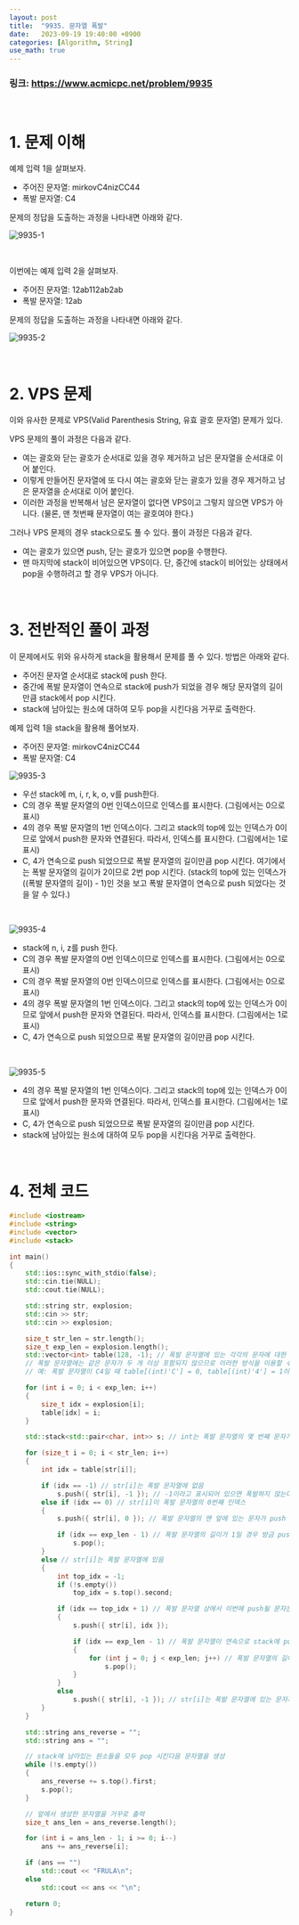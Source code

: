 ```yaml
---
layout: post
title:  "9935. 문자열 폭발"
date:   2023-09-19 19:40:00 +0900
categories: [Algorithm, String]
use_math: true
---
```


### 링크: https://www.acmicpc.net/problem/9935

<br/>

# 1. 문제 이해

예제 입력 1을 살펴보자.

* 주어진 문자열: mirkovC4nizCC44
* 폭발 문자열: C4

문제의 정답을 도출하는 과정을 나타내면 아래와 같다.

![9935-1](https://github.com/lspc678/lspc678.github.io/assets/79794123/6f06412a-b49f-4750-8b4b-64165200f3b6)

<br/>

이번에는 예제 입력 2을 살펴보자.

* 주어진 문자열: 12ab112ab2ab
* 폭발 문자열: 12ab

문제의 정답을 도출하는 과정을 나타내면 아래와 같다.

![9935-2](https://github.com/lspc678/lspc678.github.io/assets/79794123/3bf68ff8-f1cf-4246-87c0-50d5b72cfc6d)

<br/>

# 2. VPS 문제

이와 유사한 문제로 VPS(Valid Parenthesis String, 유효 괄호 문자열) 문제가 있다. 

VPS 문제의 풀이 과정은 다음과 같다.

* 여는 괄호와 닫는 괄호가 순서대로 있을 경우 제거하고 남은 문자열을 순서대로 이어 붙인다. 
* 이렇게 만들어진 문자열에 또 다시 여는 괄호와 닫는 괄호가 있을 경우 제거하고 남은 문자열을 순서대로 이어 붙인다.
* 이러한 과정을 반복해서 남은 문자열이 없다면 VPS이고 그렇지 않으면 VPS가 아니다. (물론, 맨 첫번째 문자열이 여는 괄호여야 한다.)

그러나 VPS 문제의 경우 stack으로도 풀 수 있다. 풀이 과정은 다음과 같다.

* 여는 괄호가 있으면 push, 닫는 괄호가 있으면 pop을 수행한다. 
* 맨 마지막에 stack이 비어있으면 VPS이다. 단, 중간에 stack이 비어있는 상태에서 pop을 수행하려고 할 경우 VPS가 아니다.

<br/>

# 3. 전반적인 풀이 과정

이 문제에서도 위와 유사하게 stack을 활용해서 문제를 풀 수 있다. 방법은 아래와 같다.

* 주어진 문자열 순서대로 stack에 push 한다. 
* 중간에 폭발 문자열이 연속으로 stack에 push가 되었을 경우 해당 문자열의 길이만큼 stack에서 pop 시킨다.
* stack에 남아있는 원소에 대하여 모두 pop을 시킨다음 거꾸로 출력한다.

예제 입력 1을 stack을 활용해 풀어보자. 

* 주어진 문자열: mirkovC4nizCC44
* 폭발 문자열: C4

![9935-3](https://github.com/lspc678/lspc678.github.io/assets/79794123/00458a02-f9db-42dc-9bb2-28d2343dc884)

* 우선 stack에 m, i, r, k, o, v를 push한다.
* C의 경우 폭발 문자열의 0번 인덱스이므로 인덱스를 표시한다. (그림에서는 0으로 표시)
* 4의 경우 폭발 문자열의 1번 인덱스이다. 그리고 stack의 top에 있는 인덱스가 0이므로 앞에서 push한 문자와 연결된다. 따라서, 인덱스를 표시한다. (그림에서는 1로 표시)
* C, 4가 연속으로 push 되었으므로 폭발 문자열의 길이만큼 pop 시킨다. 여기에서는 폭발 문자열의 길이가 2이므로 2번 pop 시킨다. (stack의 top에 있는 인덱스가 ((폭발 문자열의 길이) - 1)인 것을 보고 폭발 문자열이 연속으로 push 되었다는 것을 알 수 있다.)

<br/>

![9935-4](https://github.com/lspc678/lspc678.github.io/assets/79794123/12281d44-a425-4bd4-b1f4-093a8342f5eb)

* stack에 n, i, z를 push 한다.
* C의 경우 폭발 문자열의 0번 인덱스이므로 인덱스를 표시한다. (그림에서는 0으로 표시)
* C의 경우 폭발 문자열의 0번 인덱스이므로 인덱스를 표시한다. (그림에서는 0으로 표시)
* 4의 경우 폭발 문자열의 1번 인덱스이다. 그리고 stack의 top에 있는 인덱스가 0이므로 앞에서 push한 문자와 연결된다. 따라서, 인덱스를 표시한다. (그림에서는 1로 표시)
* C, 4가 연속으로 push 되었으므로 폭발 문자열의 길이만큼 pop 시킨다.

<br/>

![9935-5](https://github.com/lspc678/lspc678.github.io/assets/79794123/85faa407-b32a-49a8-bf5a-c84647215c90)

* 4의 경우 폭발 문자열의 1번 인덱스이다. 그리고 stack의 top에 있는 인덱스가 0이므로 앞에서 push한 문자와 연결된다. 따라서, 인덱스를 표시한다. (그림에서는 1로 표시)
* C, 4가 연속으로 push 되었으므로 폭발 문자열의 길이만큼 pop 시킨다.
* stack에 남아있는 원소에 대하여 모두 pop을 시킨다음 거꾸로 출력한다.

<br/>

# 4. 전체 코드

```cpp
#include <iostream>
#include <string>
#include <vector>
#include <stack>

int main()
{
	std::ios::sync_with_stdio(false);
	std::cin.tie(NULL);
	std::cout.tie(NULL);

	std::string str, explosion;
	std::cin >> str;
	std::cin >> explosion;

	size_t str_len = str.length();
	size_t exp_len = explosion.length();
	std::vector<int> table(128, -1); // 폭발 문자열에 있는 각각의 문자에 대한 인덱스를 찾는데 사용
    // 폭발 문자열에는 같은 문자가 두 개 이상 포함되지 않으므로 이러한 방식을 이용할 수 있다.
    // 예: 폭발 문자열이 C4일 때 table[(int)'C'] = 0, table[(int)'4'] = 1이다.

	for (int i = 0; i < exp_len; i++)
	{
		size_t idx = explosion[i];
		table[idx] = i;
	}

	std::stack<std::pair<char, int>> s; // int는 폭발 문자열의 몇 번째 문자가 들어왔는가에 대한 정보 저장

	for (size_t i = 0; i < str_len; i++)
	{
		int idx = table[str[i]];

		if (idx == -1) // str[i]는 폭발 문자열에 없음
			s.push({ str[i], -1 }); // -1이라고 표시되어 있으면 폭발하지 않는다는 의미
		else if (idx == 0) // str[i]이 폭발 문자열의 0번째 인덱스
		{
			s.push({ str[i], 0 }); // 폭발 문자열의 맨 앞에 있는 문자가 push 되었다는 의미

			if (idx == exp_len - 1) // 폭발 문자열의 길이가 1일 경우 방금 push된 문자를 pop 시킴
				s.pop();
		}
		else // str[i]는 폭발 문자열에 있음
		{
			int top_idx = -1;
			if (!s.empty())
				top_idx = s.top().second;

			if (idx == top_idx + 1) // 폭발 문자열 상에서 이번에 push될 문자는 바로 이전에 push된 문자의 바로 뒤에 있음
			{
				s.push({ str[i], idx });

				if (idx == exp_len - 1) // 폭발 문자열이 연속으로 stack에 push 되었음
				{
					for (int j = 0; j < exp_len; j++) // 폭발 문자열의 길이만큼 pop 시킴
						s.pop();
				}
			}
			else
				s.push({ str[i], -1 }); // str[i]는 폭발 문자열에 있는 문자지만 폭발 문자열 순서대로 push 되지 않았으므로 폭발하지 않음. 따라서, 인덱스를 -1로 표시
		}
	}

	std::string ans_reverse = "";
	std::string ans = "";

    // stack에 남아있는 원소들을 모두 pop 시킨다음 문자열을 생성
	while (!s.empty())
	{
		ans_reverse += s.top().first;
		s.pop();
	}

    // 앞에서 생성한 문자열을 거꾸로 출력
	size_t ans_len = ans_reverse.length();

	for (int i = ans_len - 1; i >= 0; i--)
		ans += ans_reverse[i];

	if (ans == "")
		std::cout << "FRULA\n";
	else
		std::cout << ans << "\n";

	return 0;
}
```